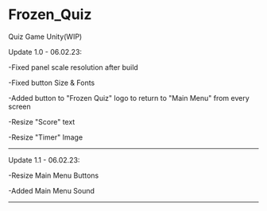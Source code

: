 # Frozen_Quiz
Quiz Game Unity(WIP)

Update 1.0 - 06.02.23:

-Fixed panel scale resolution after build

-Fixed button Size & Fonts

-Added button to "Frozen Quiz" logo to return to "Main Menu" from every screen

-Resize "Score" text

-Resize "Timer" Image

_______________________________________________________________________________________

Update 1.1 - 06.02.23:

-Resize Main Menu Buttons

-Added Main Menu Sound

_______________________________________________________________________________________
